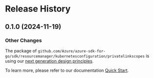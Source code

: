 # Release History

## 0.1.0 (2024-11-19)
### Other Changes

The package of `github.com/Azure/azure-sdk-for-go/sdk/resourcemanager/kubernetesconfiguration/privatelinkscopes` is using our [next generation design principles](https://azure.github.io/azure-sdk/general_introduction.html).

To learn more, please refer to our documentation [Quick Start](https://aka.ms/azsdk/go/mgmt).
